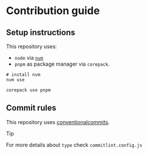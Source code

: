 # Contribution guide

## Setup instructions

This repository uses:

- `node` via [`nvm`](https://github.com/nvm-sh)
- `pnpm` as package manager via `corepack`.

```shell
# install nvm
nvm use
```

```shell
corepack use pnpm
```

## Commit rules

This repository uses [conventionalcommits](https://www.conventionalcommits.org/en/v1.0.0/).

> [!TIP]
> For more details about `type` check `commitlint.config.js`
